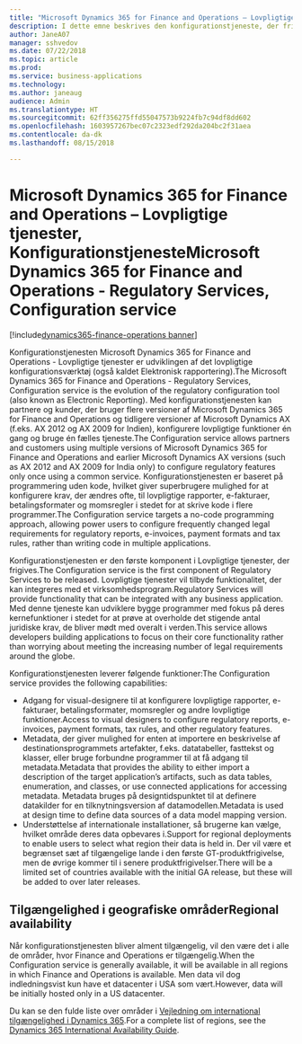 ```yaml
---
title: "Microsoft Dynamics 365 for Finance and Operations – Lovpligtige tjenester, Konfigurationstjeneste"
description: I dette emne beskrives den konfigurationstjeneste, der frigives som en del af Microsoft Dynamics 365 for Finance and Operations - Lovpligtige tjenester.
author: JaneA07
manager: sshvedov
ms.date: 07/22/2018
ms.topic: article
ms.prod: 
ms.service: business-applications
ms.technology: 
ms.author: janeaug
audience: Admin
ms.translationtype: HT
ms.sourcegitcommit: 62ff356275ffd55047573b9224fb7c94df8dd602
ms.openlocfilehash: 1603957267bec07c2323edf292da204bc2f31aea
ms.contentlocale: da-dk
ms.lasthandoff: 08/15/2018

---
```

#  <a name="microsoft-dynamics-365-for-finance-and-operations---regulatory-services-configuration-service"></a><span data-ttu-id="ba3b9-103">Microsoft Dynamics 365 for Finance and Operations – Lovpligtige tjenester, Konfigurationstjeneste</span><span class="sxs-lookup"><span data-stu-id="ba3b9-103">Microsoft Dynamics 365 for Finance and Operations - Regulatory Services, Configuration service</span></span> 

[!include[dynamics365-finance-operations banner](../includes/dynamics365-finance-operations.md)]




<span data-ttu-id="ba3b9-104">Konfigurationstjenesten Microsoft Dynamics 365 for Finance and Operations - Lovpligtige tjenester er udviklingen af det lovpligtige konfigurationsværktøj (også kaldet Elektronisk rapportering).</span><span class="sxs-lookup"><span data-stu-id="ba3b9-104">The Microsoft Dynamics 365 for Finance and Operations - Regulatory Services, Configuration service is the evolution of the regulatory configuration tool (also known as Electronic Reporting).</span></span> <span data-ttu-id="ba3b9-105">Med konfigurationstjenesten kan partnere og kunder, der bruger flere versioner af Microsoft Dynamics 365 for Finance and Operations og tidligere versioner af Microsoft Dynamics AX (f.eks. AX 2012 og AX 2009 for Indien), konfigurere lovpligtige funktioner én gang og bruge én fælles tjeneste.</span><span class="sxs-lookup"><span data-stu-id="ba3b9-105">The Configuration service allows partners and customers using multiple versions of Microsoft Dynamics 365 for Finance and Operations and earlier Microsoft Dynamics AX versions (such as AX 2012 and AX 2009 for India only) to configure regulatory features only once using a common service.</span></span> <span data-ttu-id="ba3b9-106">Konfigurationstjenesten er baseret på programmering uden kode, hvilket giver superbrugere mulighed for at konfigurere krav, der ændres ofte, til lovpligtige rapporter, e-fakturaer, betalingsformater og momsregler i stedet for at skrive kode i flere programmer.</span><span class="sxs-lookup"><span data-stu-id="ba3b9-106">The Configuration service targets a no-code programming approach, allowing power users to configure frequently changed legal requirements for regulatory reports, e-invoices, payment formats and tax rules, rather than writing code in multiple applications.</span></span> 

<span data-ttu-id="ba3b9-107">Konfigurationstjenesten er den første komponent i Lovpligtige tjenester, der frigives.</span><span class="sxs-lookup"><span data-stu-id="ba3b9-107">The Configuration service is the first component of Regulatory Services to be released.</span></span> <span data-ttu-id="ba3b9-108">Lovpligtige tjenester vil tilbyde funktionalitet, der kan integreres med et virksomhedsprogram.</span><span class="sxs-lookup"><span data-stu-id="ba3b9-108">Regulatory Services will provide functionality that can be integrated with any business application.</span></span> <span data-ttu-id="ba3b9-109">Med denne tjeneste kan udviklere bygge programmer med fokus på deres kernefunktioner i stedet for at prøve at overholde det stigende antal juridiske krav, de bliver mødt med overalt i verden.</span><span class="sxs-lookup"><span data-stu-id="ba3b9-109">This service allows developers building applications to focus on their core functionality rather than worrying about meeting the increasing number of legal requirements around the globe.</span></span> 

<span data-ttu-id="ba3b9-110">Konfigurationstjenesten leverer følgende funktioner:</span><span class="sxs-lookup"><span data-stu-id="ba3b9-110">The Configuration service provides the following capabilities:</span></span>

-   <span data-ttu-id="ba3b9-111">Adgang for visual-designere til at konfigurere lovpligtige rapporter, e-fakturaer, betalingsformater, momsregler og andre lovpligtige funktioner.</span><span class="sxs-lookup"><span data-stu-id="ba3b9-111">Access to visual designers to configure regulatory reports, e-invoices, payment formats, tax rules, and other regulatory features.</span></span> 
-   <span data-ttu-id="ba3b9-112">Metadata, der giver mulighed for enten at importere en beskrivelse af destinationsprogrammets artefakter, f.eks. datatabeller, fasttekst og klasser, eller bruge forbundne programmer til at få adgang til metadata.</span><span class="sxs-lookup"><span data-stu-id="ba3b9-112">Metadata that provides the ability to either import a description of the target application’s artifacts, such as data tables, enumeration, and classes, or use connected applications for accessing metadata.</span></span> <span data-ttu-id="ba3b9-113">Metadata bruges på designtidspunktet til at definere datakilder for en tilknytningsversion af datamodellen.</span><span class="sxs-lookup"><span data-stu-id="ba3b9-113">Metadata is used at design time to define data sources of a data model mapping version.</span></span> 
-   <span data-ttu-id="ba3b9-114">Understøttelse af internationale installationer, så brugerne kan vælge, hvilket område deres data opbevares i.</span><span class="sxs-lookup"><span data-stu-id="ba3b9-114">Support for regional deployments to enable users to select what region their data is held in.</span></span> <span data-ttu-id="ba3b9-115">Der vil være et begrænset sæt af tilgængelige lande i den første GT-produktfrigivelse, men de øvrige kommer til i senere produktfrigivelser.</span><span class="sxs-lookup"><span data-stu-id="ba3b9-115">There will be a limited set of countries available with the initial GA release, but these will be added to over later releases.</span></span>    

## <a name="regional-availability"></a><span data-ttu-id="ba3b9-116">Tilgængelighed i geografiske områder</span><span class="sxs-lookup"><span data-stu-id="ba3b9-116">Regional availability</span></span>
<span data-ttu-id="ba3b9-117">Når konfigurationstjenesten bliver alment tilgængelig, vil den være det i alle de områder, hvor Finance and Operations er tilgængelig.</span><span class="sxs-lookup"><span data-stu-id="ba3b9-117">When the Configuration service is generally available, it will be available in all regions in which Finance and Operations is available.</span></span> <span data-ttu-id="ba3b9-118">Men data vil dog indledningsvist kun have et datacenter i USA som vært.</span><span class="sxs-lookup"><span data-stu-id="ba3b9-118">However, data will be initially hosted only in a US datacenter.</span></span>

<span data-ttu-id="ba3b9-119">Du kan se den fulde liste over områder i [Vejledning om international tilgængelighed i Dynamics 365](https://aka.ms/dynamics_365_international_availability_deck).</span><span class="sxs-lookup"><span data-stu-id="ba3b9-119">For a complete list of regions, see the [Dynamics 365 International Availability Guide](https://aka.ms/dynamics_365_international_availability_deck).</span></span>

